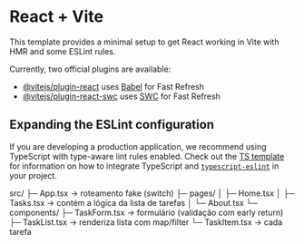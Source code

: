 # React + Vite

This template provides a minimal setup to get React working in Vite with HMR and some ESLint rules.

Currently, two official plugins are available:

- [@vitejs/plugin-react](https://github.com/vitejs/vite-plugin-react/blob/main/packages/plugin-react) uses [Babel](https://babeljs.io/) for Fast Refresh
- [@vitejs/plugin-react-swc](https://github.com/vitejs/vite-plugin-react/blob/main/packages/plugin-react-swc) uses [SWC](https://swc.rs/) for Fast Refresh

## Expanding the ESLint configuration

If you are developing a production application, we recommend using TypeScript with type-aware lint rules enabled. Check out the [TS template](https://github.com/vitejs/vite/tree/main/packages/create-vite/template-react-ts) for information on how to integrate TypeScript and [`typescript-eslint`](https://typescript-eslint.io) in your project.



src/
 ├─ App.tsx           → roteamento fake (switch)
 ├─ pages/
 │   ├─ Home.tsx
 │   ├─ Tasks.tsx     → contém a lógica da lista de tarefas
 │   └─ About.tsx
 └─ components/
     ├─ TaskForm.tsx  → formulário (validação com early return)
     ├─ TaskList.tsx  → renderiza lista com map/filter
     └─ TaskItem.tsx  → cada tarefa

